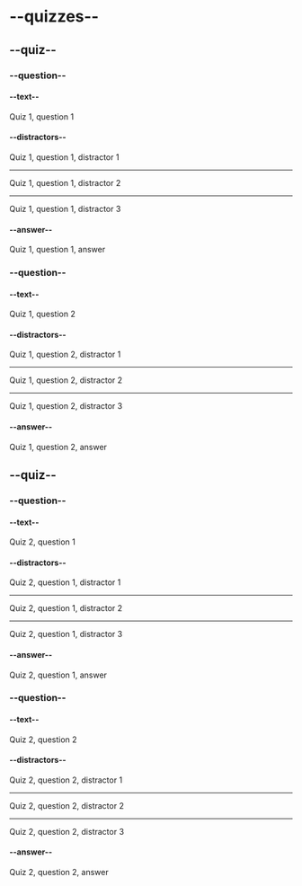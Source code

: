 # --quizzes--

## --quiz--

### --question--

#### --text--

Quiz 1, question 1

#### --distractors--

Quiz 1, question 1, distractor 1

---

Quiz 1, question 1, distractor 2

---

Quiz 1, question 1, distractor 3

#### --answer--

Quiz 1, question 1, answer

### --question--

#### --text--

Quiz 1, question 2

#### --distractors--

Quiz 1, question 2, distractor 1

---

Quiz 1, question 2, distractor 2

---

Quiz 1, question 2, distractor 3

#### --answer--

Quiz 1, question 2, answer

## --quiz--

### --question--

#### --text--

Quiz 2, question 1

#### --distractors--

Quiz 2, question 1, distractor 1

---

Quiz 2, question 1, distractor 2

---

Quiz 2, question 1, distractor 3

#### --answer--

Quiz 2, question 1, answer

### --question--

#### --text--

Quiz 2, question 2

#### --distractors--

Quiz 2, question 2, distractor 1

---

Quiz 2, question 2, distractor 2

---

Quiz 2, question 2, distractor 3

#### --answer--

Quiz 2, question 2, answer
